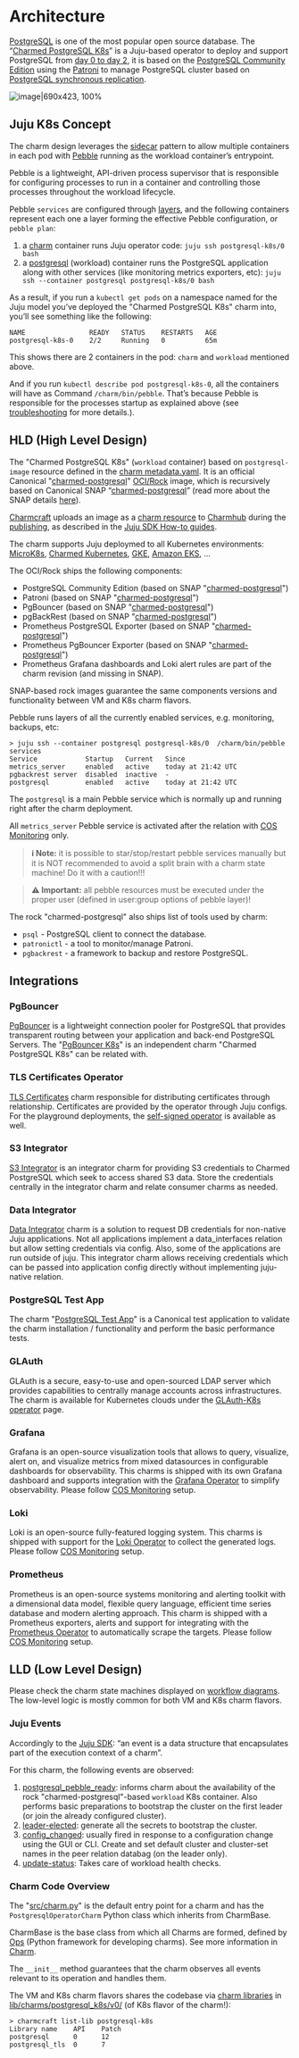 


# Architecture

[PostgreSQL](https://www.postgresql.org/) is one of the most popular open source database. The “[Charmed PostgreSQL K8s](https://charmhub.io/postgresql-k8s)” is a Juju-based operator to deploy and support PostgreSQL from [day 0 to day 2](https://codilime.com/blog/day-0-day-1-day-2-the-software-lifecycle-in-the-cloud-age/), it is based on the [PostgreSQL Community Edition](https://www.postgresql.org/community/) using the [Patroni](https://github.com/zalando/patroni) to manage PostgreSQL cluster based on [PostgreSQL synchronous replication](https://patroni.readthedocs.io/en/latest/replication_modes.html#postgresql-synchronous-replication).

![image|690x423, 100%](upload://fqMd5JlHeegw0PlUjhWKRu858Nc.png)

## Juju K8s Concept

The charm design leverages the [sidecar](https://kubernetes.io/blog/2015/06/the-distributed-system-toolkit-patterns/#example-1-sidecar-containers) pattern to allow multiple containers in each pod with [Pebble](https://juju.is/docs/sdk/pebble) running as the workload container’s entrypoint.

Pebble is a lightweight, API-driven process supervisor that is responsible for configuring processes to run in a container and controlling those processes throughout the workload lifecycle.

Pebble `services` are configured through [layers](https://github.com/canonical/pebble#layer-specification), and the following containers represent each one a layer forming the effective Pebble configuration, or `pebble plan`:

1. a [charm]() container runs Juju operator code: `juju ssh postgresql-k8s/0 bash`
1. a [postgresql](https://www.postgresql.owg/) (workload) container runs the PostgreSQL application along with other services (like monitoring metrics exporters, etc): `juju ssh --container postgresql postgresql-k8s/0 bash`

As a result, if you run a `kubectl get pods` on a namespace named for the Juju model you’ve deployed the "Charmed PostgreSQL K8s" charm into, you’ll see something like the following:

```text
NAME                READY   STATUS    RESTARTS   AGE
postgresql-k8s-0    2/2     Running   0          65m
```

This shows there are 2 containers in the pod: `charm` and `workload` mentioned above.

And if you run `kubectl describe pod postgresql-k8s-0`, all the containers will have as Command `/charm/bin/pebble`. That’s because Pebble is responsible for the processes startup as explained above (see [troubleshooting](/reference/troubleshooting) for more details.).

<a name="hld"></a>
## HLD (High Level Design)

The "Charmed PostgreSQL K8s" (`workload` container) based on `postgresql-image` resource defined in the [charm metadata.yaml](https://github.com/canonical/postgresql-k8s-operator/blob/main/metadata.yaml). It is an official Canonical "[charmed-postgresql](https://github.com/canonical/charmed-postgresql-rock)" [OCI/Rock](https://ubuntu.com/server/docs/rock-images/introduction) image, which is recursively based on Canonical SNAP “[charmed-postgresql](https://snapcraft.io/charmed-postgresql)” (read more about the SNAP details [here](/)).

[Charmcraft](https://juju.is/docs/sdk/install-charmcraft) uploads an image as a [charm resource](https://charmhub.io/postgresql-k8s/resources/postgresql-image) to [Charmhub](https://charmhub.io/postgresql-k8s) during the [publishing](https://github.com/canonical/postgresql-k8s-operator/blob/main/.github/workflows/release.yaml), as described in the [Juju SDK How-to guides](https://juju.is/docs/sdk/publishing).

The charm supports Juju deploymed to all Kubernetes environments: [MicroK8s](https://microk8s.io/), [Charmed Kubernetes](https://ubuntu.com/kubernetes/charmed-k8s), [GKE](https://charmhub.io/postgresql-k8s/docs/h-deploy-gke), [Amazon EKS](https://aws.amazon.com/eks/), ...

The OCI/Rock ships the following components:

* PostgreSQL Community Edition (based on SNAP "[charmed-postgresql](/)") 
* Patroni (based on SNAP "[charmed-postgresql](/)") 
* PgBouncer (based on SNAP "[charmed-postgresql](/)") 
* pgBackRest (based on SNAP "[charmed-postgresql](/)") 
* Prometheus PostgreSQL Exporter (based on SNAP "[charmed-postgresql](/)") 
* Prometheus PgBouncer Exporter (based on SNAP "[charmed-postgresql](/)") 
* Prometheus Grafana dashboards and Loki alert rules are part of the charm revision (and missing in SNAP).

SNAP-based rock images guarantee the same components versions and functionality between VM and K8s charm flavors.

Pebble runs layers of all the currently enabled services, e.g. monitoring, backups, etc: 
```text
> juju ssh --container postgresql postgresql-k8s/0  /charm/bin/pebble services
Service            Startup   Current   Since
metrics_server     enabled   active    today at 21:42 UTC
pgbackrest server  disabled  inactive  -
postgresql         enabled   active    today at 21:42 UTC
```

The `postgresql` is a main Pebble service which is normally up and running right after the charm deployment.

All `metrics_server` Pebble service is activated after the relation with [COS Monitoring](/how-to-guides/monitoring-cos/enable-monitoring) only.

> **:information_source: Note:** it is possible to star/stop/restart pebble services manually but it is NOT recommended to avoid a split brain with a charm state machine! Do it with a caution!!!

> **:warning: Important:** all pebble resources must be executed under the proper user (defined in  user:group options of pebble layer)!

The rock "charmed-postgresql" also ships list of tools used by charm:
* `psql` - PostgreSQL client to connect the database.
* `patronictl` - a tool to monitor/manage Patroni.
* `pgbackrest` - a framework to backup and restore PostgreSQL.

<a name="integrations"></a>
## Integrations

### PgBouncer

[PgBouncer](http://www.pgbouncer.org/) is a lightweight connection pooler for PostgreSQL that provides transparent routing between your application and back-end PostgreSQL Servers. The "[PgBouncer K8s](https://charmhub.io/pgbouncer-k8s)" is an independent charm "Charmed PostgreSQL K8s" can be related with.

### TLS Certificates Operator

[TLS Certificates](https://charmhub.io/tls-certificates-operator) charm responsible for distributing certificates through relationship. Certificates are provided by the operator through Juju configs. For the playground deployments, the [self-signed operator](https://charmhub.io/self-signed-certificates) is available as well.

### S3 Integrator

[S3 Integrator](https://charmhub.io/s3-integrator) is an integrator charm for providing S3 credentials to Charmed PostgreSQL which seek to access shared S3 data. Store the credentials centrally in the integrator charm and relate consumer charms as needed.

### Data Integrator

[Data Integrator](https://charmhub.io/data-integrator) charm is a solution to request DB credentials for non-native Juju applications. Not all applications implement a data_interfaces relation but allow setting credentials via config. Also, some of the applications are run outside of juju. This integrator charm allows receiving credentials which can be passed into application config directly without implementing juju-native relation.

### PostgreSQL Test App

The charm "[PostgreSQL Test App](https://charmhub.io/postgresql-test-app)" is a Canonical test application to validate the charm installation / functionality and perform the basic performance tests.

### GLAuth

GLAuth is a secure, easy-to-use and open-sourced LDAP server which provides capabilities to centrally manage accounts across infrastructures. The charm is available for Kubernetes clouds under the [GLAuth-K8s operator](https://charmhub.io/glauth-k8s) page.

### Grafana

Grafana is an open-source visualization tools that allows to query, visualize, alert on, and visualize metrics from mixed datasources in configurable dashboards for observability. This charms is shipped with its own Grafana dashboard and supports integration with the [Grafana Operator](https://charmhub.io/grafana-k8s) to simplify observability. Please follow [COS Monitoring](/how-to-guides/monitoring-cos/enable-monitoring) setup.

### Loki

Loki is an open-source fully-featured logging system. This charms is shipped with support for the [Loki Operator](https://charmhub.io/loki-k8s) to collect the generated logs. Please follow [COS Monitoring](/how-to-guides/monitoring-cos/enable-monitoring) setup.

### Prometheus

Prometheus is an open-source systems monitoring and alerting toolkit with a dimensional data model, flexible query language, efficient time series database and modern alerting approach. This charm is shipped with a Prometheus exporters, alerts and support for integrating with the [Prometheus Operator](https://charmhub.io/prometheus-k8s) to automatically scrape the targets. Please follow [COS Monitoring](/how-to-guides/monitoring-cos/enable-monitoring) setup.

<a name="lld"></a>
## LLD (Low Level Design)

Please check the charm state machines displayed on [workflow diagrams](/explanation/flowcharts/charm). The low-level logic is mostly common for both VM and K8s charm flavors.

<!--- TODO: Describe all possible installations? Cross-model/controller? --->

### Juju Events

Accordingly to the [Juju SDK](https://juju.is/docs/sdk/event): “an event is a data structure that encapsulates part of the execution context of a charm”.

For this charm, the following events are observed:

1. [postgresql_pebble_ready](https://juju.is/docs/sdk/container-name-pebble-ready-event): informs charm about the availability of the rock "charmed-postgresql"-based `workload` K8s container. Also performs basic preparations to bootstrap the cluster on the first leader (or join the already configured cluster). 
2. [leader-elected](https://juju.is/docs/sdk/leader-elected-event): generate all the secrets to bootstrap the cluster.
5. [config_changed](https://juju.is/docs/sdk/config-changed-event): usually fired in response to a configuration change using the GUI or CLI. Create and set default cluster and cluster-set names in the peer relation databag (on the leader only).
6. [update-status](https://juju.is/docs/sdk/update-status-event): Takes care of workload health checks.
<!--- 7. database_storage_detaching: TODO: ops? event?
8. TODO: any other events? relation_joined/changed/created/broken
--->

### Charm Code Overview

The "[src/charm.py](https://github.com/canonical/postgresql-k8s-operator/blob/main/src/charm.py)" is the default entry point for a charm and has the `PostgresqlOperatorCharm` Python class which inherits from CharmBase.

CharmBase is the base class from which all Charms are formed, defined by [Ops](https://juju.is/docs/sdk/ops) (Python framework for developing charms). See more information in [Charm](https://juju.is/docs/sdk/constructs#charm).

The `__init__` method guarantees that the charm observes all events relevant to its operation and handles them.

The VM and K8s charm flavors shares the codebase via [charm libraries](https://juju.is/docs/sdk/libraries) in [lib/charms/postgresql_k8s/v0/](https://github.com/canonical/postgresql-k8s-operator/blob/main/lib/charms/postgresql_k8s/v0/postgresql.py) (of K8s flavor of the charm!):
```
> charmcraft list-lib postgresql-k8s                                                                                                                                                                                                               
Library name    API    Patch                                                                                                                                                                                                                          
postgresql      0      12                                                                                                                                                                                                                             
postgresql_tls  0      7                                  
```


